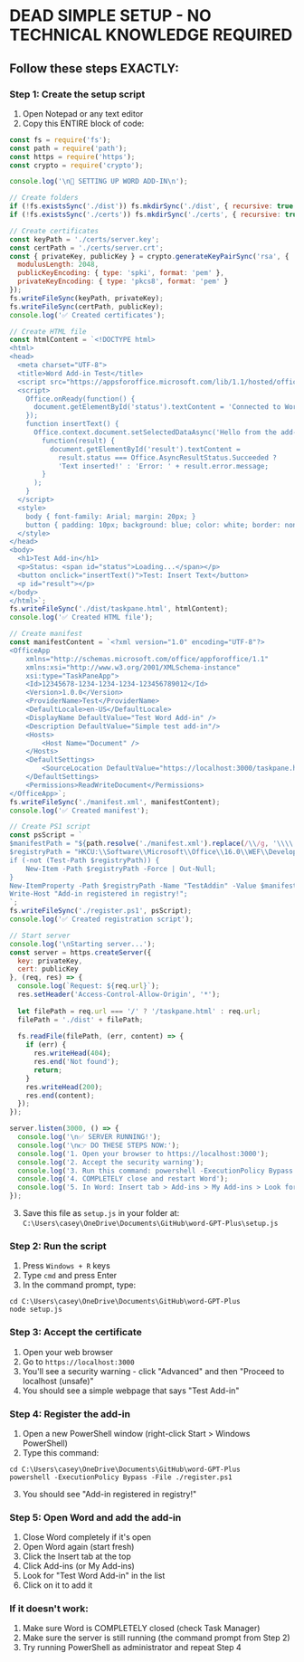 # DEAD SIMPLE SETUP - NO TECHNICAL KNOWLEDGE REQUIRED

## Follow these steps EXACTLY:

### Step 1: Create the setup script
1. Open Notepad or any text editor
2. Copy this ENTIRE block of code:

```javascript
const fs = require('fs');
const path = require('path');
const https = require('https');
const crypto = require('crypto');

console.log('\n🚀 SETTING UP WORD ADD-IN\n');

// Create folders
if (!fs.existsSync('./dist')) fs.mkdirSync('./dist', { recursive: true });
if (!fs.existsSync('./certs')) fs.mkdirSync('./certs', { recursive: true });

// Create certificates
const keyPath = './certs/server.key';
const certPath = './certs/server.crt';
const { privateKey, publicKey } = crypto.generateKeyPairSync('rsa', {
  modulusLength: 2048,
  publicKeyEncoding: { type: 'spki', format: 'pem' },
  privateKeyEncoding: { type: 'pkcs8', format: 'pem' }
});
fs.writeFileSync(keyPath, privateKey);
fs.writeFileSync(certPath, publicKey);
console.log('✅ Created certificates');

// Create HTML file
const htmlContent = `<!DOCTYPE html>
<html>
<head>
  <meta charset="UTF-8">
  <title>Word Add-in Test</title>
  <script src="https://appsforoffice.microsoft.com/lib/1.1/hosted/office.js"></script>
  <script>
    Office.onReady(function() {
      document.getElementById('status').textContent = 'Connected to Word!';
    });
    function insertText() {
      Office.context.document.setSelectedDataAsync('Hello from the add-in!',
        function(result) {
          document.getElementById('result').textContent = 
            result.status === Office.AsyncResultStatus.Succeeded ? 
            'Text inserted!' : 'Error: ' + result.error.message;
        }
      );
    }
  </script>
  <style>
    body { font-family: Arial; margin: 20px; }
    button { padding: 10px; background: blue; color: white; border: none; }
  </style>
</head>
<body>
  <h1>Test Add-in</h1>
  <p>Status: <span id="status">Loading...</span></p>
  <button onclick="insertText()">Test: Insert Text</button>
  <p id="result"></p>
</body>
</html>`;
fs.writeFileSync('./dist/taskpane.html', htmlContent);
console.log('✅ Created HTML file');

// Create manifest
const manifestContent = `<?xml version="1.0" encoding="UTF-8"?>
<OfficeApp
    xmlns="http://schemas.microsoft.com/office/appforoffice/1.1"
    xmlns:xsi="http://www.w3.org/2001/XMLSchema-instance"
    xsi:type="TaskPaneApp">
    <Id>12345678-1234-1234-1234-123456789012</Id>
    <Version>1.0.0</Version>
    <ProviderName>Test</ProviderName>
    <DefaultLocale>en-US</DefaultLocale>
    <DisplayName DefaultValue="Test Word Add-in" />
    <Description DefaultValue="Simple test add-in"/>
    <Hosts>
        <Host Name="Document" />
    </Hosts>
    <DefaultSettings>
        <SourceLocation DefaultValue="https://localhost:3000/taskpane.html" />
    </DefaultSettings>
    <Permissions>ReadWriteDocument</Permissions>
</OfficeApp>`;
fs.writeFileSync('./manifest.xml', manifestContent);
console.log('✅ Created manifest');

// Create PS1 script
const psScript = `
$manifestPath = "${path.resolve('./manifest.xml').replace(/\\/g, '\\\\')}";
$registryPath = "HKCU:\\Software\\Microsoft\\Office\\16.0\\WEF\\Developer\\";
if (-not (Test-Path $registryPath)) {
    New-Item -Path $registryPath -Force | Out-Null;
}
New-ItemProperty -Path $registryPath -Name "TestAddin" -Value $manifestPath -PropertyType String -Force | Out-Null;
Write-Host "Add-in registered in registry!";
`;
fs.writeFileSync('./register.ps1', psScript);
console.log('✅ Created registration script');

// Start server
console.log('\nStarting server...');
const server = https.createServer({
  key: privateKey,
  cert: publicKey
}, (req, res) => {
  console.log(`Request: ${req.url}`);
  res.setHeader('Access-Control-Allow-Origin', '*');
  
  let filePath = req.url === '/' ? '/taskpane.html' : req.url;
  filePath = './dist' + filePath;
  
  fs.readFile(filePath, (err, content) => {
    if (err) {
      res.writeHead(404);
      res.end('Not found');
      return;
    }
    res.writeHead(200);
    res.end(content);
  });
});

server.listen(3000, () => {
  console.log('\n✅ SERVER RUNNING!');
  console.log('\n👉 DO THESE STEPS NOW:');
  console.log('1. Open your browser to https://localhost:3000');
  console.log('2. Accept the security warning');
  console.log('3. Run this command: powershell -ExecutionPolicy Bypass -File ./register.ps1');
  console.log('4. COMPLETELY close and restart Word');
  console.log('5. In Word: Insert tab > Add-ins > My Add-ins > Look for "Test Word Add-in"');
});
```

3. Save this file as `setup.js` in your folder at:
   `C:\Users\casey\OneDrive\Documents\GitHub\word-GPT-Plus\setup.js`

### Step 2: Run the script
1. Press `Windows + R` keys
2. Type `cmd` and press Enter
3. In the command prompt, type:
```
cd C:\Users\casey\OneDrive\Documents\GitHub\word-GPT-Plus
node setup.js
```

### Step 3: Accept the certificate
1. Open your web browser
2. Go to `https://localhost:3000`
3. You'll see a security warning - click "Advanced" and then "Proceed to localhost (unsafe)"
4. You should see a simple webpage that says "Test Add-in"

### Step 4: Register the add-in
1. Open a new PowerShell window (right-click Start > Windows PowerShell)
2. Type this command:
```
cd C:\Users\casey\OneDrive\Documents\GitHub\word-GPT-Plus
powershell -ExecutionPolicy Bypass -File ./register.ps1
```
3. You should see "Add-in registered in registry!"

### Step 5: Open Word and add the add-in
1. Close Word completely if it's open
2. Open Word again (start fresh)
3. Click the Insert tab at the top
4. Click Add-ins (or My Add-ins)
5. Look for "Test Word Add-in" in the list
6. Click on it to add it

### If it doesn't work:
1. Make sure Word is COMPLETELY closed (check Task Manager)
2. Make sure the server is still running (the command prompt from Step 2)
3. Try running PowerShell as administrator and repeat Step 4
